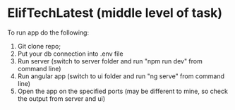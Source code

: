# ElifTechLatest (middle level of task)
To run app do the following:
1) Git clone repo;
2) Put your db connection into .env file
3) Run server (switch to server folder and run "npm run dev" from command line)
4) Run angular app (switch to ui folder and run "ng serve" from command line)
5) Open the app on the specified ports (may be different to mine, so check the output from server and ui)
